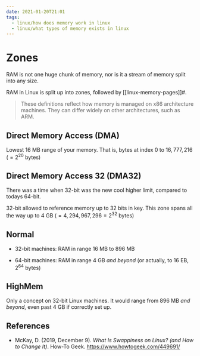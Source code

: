 ```yaml
---
date: 2021-01-20T21:01
tags: 
  - linux/how does memory work in linux
  - linux/what types of memory exists in linux
---
```


# Zones

RAM is not one huge chunk of memory, nor is it a stream of memory split into any
size.

RAM in Linux is split up into zones, followed by [[linux-memory-pages]]#.

> These definitions reflect how memory is managed on x86 architecture machines.
> They can differ widely on other architectures, such as ARM.

## Direct Memory Access (DMA)

Lowest 16 MB range of your memory. That is, bytes at index $0$ to $16,777,216$
($= 2^{20}$ bytes)

## Direct Memory Access 32 (DMA32)

There was a time when 32-bit was the new cool higher limit, compared to todays
64-bit. 

32-bit allowed to reference memory up to 32 bits in key. This zone spans all
the way up to $4$ GB ($= 4,294,967,296 = 2^{32}$ bytes)

## Normal

- 32-bit machines: RAM in range $16$ MB to $896$ MB

- 64-bit machines: RAM in range $4$ GB *and beyond*
  (or actually, to $16$ EB, $2^{64}$ bytes)

## HighMem

Only a concept on 32-bit Linux machines. It would range from $896$ MB
*and beyond*, even past $4$ GB if correctly set up.

## References

- McKay, D. (2019, December 9). *What Is Swappiness on Linux? (and How to Change
  It)*. How-To Geek. <https://www.howtogeek.com/449691/>
